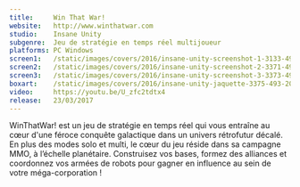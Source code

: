 ```yaml
---
title:     Win That War!
website:   http://www.winthatwar.com
studio:    Insane Unity
subgenre:  Jeu de stratégie en temps réel multijoueur
platforms: PC Windows
screen1:   /static/images/covers/2016/insane-unity-screenshot-1-3133-493-20150422-105927.png
screen2:   /static/images/covers/2016/insane-unity-screenshot-2-3371-493-20150422-105928.jpg
screen3:   /static/images/covers/2016/insane-unity-screenshot-3-3373-493-20150422-105928.jpg
boxart:    /static/images/covers/2016/insane-unity-jaquette-3375-493-20150422-105929.jpg
video:     https://youtu.be/U_zfc2tdtx4
release:   23/03/2017
---
```


WinThatWar! est un jeu de stratégie en temps réel qui vous entraîne au cœur d'une féroce conquête galactique dans un univers rétrofutur décalé. En plus des modes solo et multi, le cœur du jeu réside dans sa campagne MMO, à l’échelle planétaire. Construisez vos bases, formez des alliances et coordonnez vos armées de robots pour gagner en influence au sein de votre méga-corporation !
